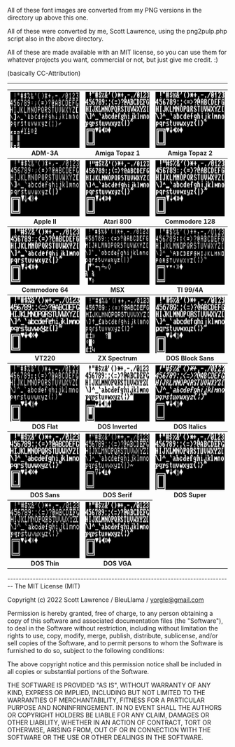 
All of these font images are converted from my PNG versions in the 
directory up above this one.

All of these were converted by me, Scott Lawrence, using the png2pulp.php
script also in the above directory.

All of these are made available with an MIT license, so you can use them
for whatever projects you want, commercial or not, but just give me
credit.  :)

(basically CC-Attribution)

--------------------------------------------------------------------------------

<table>
<tr>
<th><img width="320" height="128"  src="ADM-3A.pulp.png"><br/>ADM-3A</th>
<th><img width="320" height="128"  src="Amiga.Topaz.1.Serif.pulp.png"><br/>Amiga Topaz 1</th>
<th><img width="320" height="128"  src="Amiga.Topaz.2.Sans.pulp.png"><br/>Amiga Topaz 2</th>
</tr><tr>
<th><img width="320" height="128"  src="Apple.II.pulp.png"><br/>Apple II</th>
<th><img width="320" height="128"  src="Atari.800.pulp.png"><br/>Atari 800</th>
<th><img width="320" height="128"  src="Commodore.128.pulp.png"><br/>Commodore 128</th>
</tr><tr>
<th><img width="320" height="128"  src="Commodore.64.pulp.png"><br/>Commodore 64</th>
<th><img width="320" height="128"  src="MSX.pulp.png"><br/>MSX</th>
<th><img width="320" height="128"  src="TI994A.pulp.png"><br/>TI 99/4A</th>
</tr><tr>
<th><img width="320" height="128"  src="VT220.pulp.png"><br/>VT220</th>
<th><img width="320" height="128"  src="ZX.Spectrum.pulp.png"><br/>ZX Spectrum</th>
<th><img width="320" height="128"  src="dos.blocksansf.pulp.png"><br/>DOS Block Sans</th>
</tr><tr>
<th><img width="320" height="128"  src="dos.flat.pulp.png"><br/>DOS Flat</th>
<th><img width="320" height="128"  src="dos.inverted.pulp.png"><br/>DOS Inverted</th>
<th><img width="320" height="128"  src="dos.italics.pulp.png"><br/>DOS Italics</th>
</tr><tr>
<th><img width="320" height="128"  src="dos.sans.pulp.png"><br/>DOS Sans</th>
<th><img width="320" height="128"  src="dos.serif.pulp.png"><br/>DOS Serif</th>
<th><img width="320" height="128"  src="dos.super.pulp.png"><br/>DOS Super</th>
</tr><tr>
<th><img width="320" height="128"  src="dos.thin.pulp.png"><br/>DOS Thin</th>
<th><img width="320" height="128"  src="dos.vga.pulp.png"><br/>DOS VGA</th>
</tr>
</table>
--------------------------------------------------------------------------------
The MIT License (MIT)

Copyright (c) 2022 Scott Lawrence / BleuLlama / yorgle@gmail.com

Permission is hereby granted, free of charge, to any person obtaining
a copy of this software and associated documentation files (the
"Software"), to deal in the Software without restriction, including
without limitation the rights to use, copy, modify, merge, publish,
distribute, sublicense, and/or sell copies of the Software, and to
permit persons to whom the Software is furnished to do so, subject
to the following conditions:

The above copyright notice and this permission notice shall be
included in all copies or substantial portions of the Software.

THE SOFTWARE IS PROVIDED "AS IS", WITHOUT WARRANTY OF ANY KIND,
EXPRESS OR IMPLIED, INCLUDING BUT NOT LIMITED TO THE WARRANTIES OF
MERCHANTABILITY, FITNESS FOR A PARTICULAR PURPOSE AND NONINFRINGEMENT.
IN NO EVENT SHALL THE AUTHORS OR COPYRIGHT HOLDERS BE LIABLE FOR
ANY CLAIM, DAMAGES OR OTHER LIABILITY, WHETHER IN AN ACTION OF
CONTRACT, TORT OR OTHERWISE, ARISING FROM, OUT OF OR IN CONNECTION
WITH THE SOFTWARE OR THE USE OR OTHER DEALINGS IN THE SOFTWARE.
